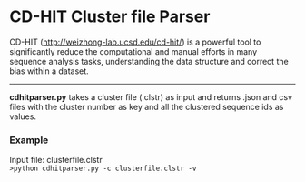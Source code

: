 # CD-HIT Cluster file Parser
CD-HIT (http://weizhong-lab.ucsd.edu/cd-hit/) is a powerful tool to significantly reduce the computational and manual efforts in many sequence analysis tasks, understanding the data structure and correct the bias within a dataset.  
- - - -
**cdhitparser.py** takes a cluster file (.clstr) as input and returns .json and csv files with the cluster number as key and all the clustered sequence ids as values.

### Example
Input file: clusterfile.clstr  
`>python cdhitparser.py -c clusterfile.clstr -v`


